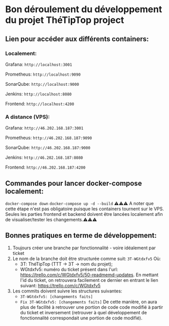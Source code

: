 # Bon déroulement du développement du projet ThéTipTop project

## Lien pour accéder aux différents containers:

### Localement:

Grafana:
`http://localhost:3001`

Prometheus:
`http://localhost:9090`

SonarQube:
`http://localhost:9000`

Jenkins:
`http://localhost:8080`

Frontend:
`http://localhost:4200`


### A distance (VPS):

Grafana:
`http://46.202.168.187:3001`

Prometheus:
`http://46.202.168.187:9090`

SonarQube:
`http://46.202.168.187:9000`

Jenkins:
`http://46.202.168.187:8080`

Frontend:
`http://46.202.168.187:4200`

## Commandes pour lancer docker-compose localement:
`docker-compose down`
`docker-compose up -d --build`
⚠️⚠️⚠️ A noter que cette étape n'est pas obligatoire puisque les containers tournent sur le VPS. Seules les parties frontend et backend doivent être lancées localement afin de visualiser/tester les changements.⚠️⚠️⚠️

## Bonnes pratiques en terme de développement:
1. Toujours créer une branche par fonctionnalité - voire idéalement par ticket
2. Le nom de la branche doit être structurée comme suit:
    `3T-WGtdxfv5`
Où:
    - 3T: ThéTipTop (TTT -> 3T -> nom du projet);
    - WGtdxfv5: numéro du ticket présent dans l'url: https://trello.com/c/WGtdxfv5/50-readmemd-updates. En mettant l'id du ticket, on retrouvera facilement ce dernier en entrant le lien suivant: https://trello.com/c/WGtdxfv5
3. Les commits doivent suivre les structures suivantes:
    - `3T-WGtdxfv5: [changements faits]`
    - `Fix 3T-WGtdxfv5: [changements faits]`
De cette manière, on aura plus de facilité à retrouver une portion de code code modifié à partir du ticket et inversement (retrouver à quel développement de fonctionnalité correspondait une portion de code modifié).
